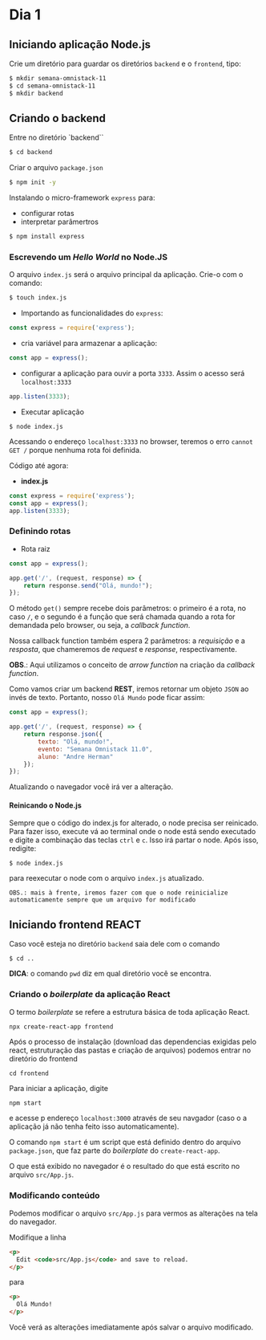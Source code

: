 # Dia 1


## Iniciando aplicação Node.js

Crie um diretório para guardar os  diretórios `backend` e o `frontend`, tipo:
```bash
$ mkdir semana-omnistack-11
$ cd semana-omnistack-11
$ mkdir backend
```

## Criando o backend

Entre no diretório `backend``
```bash
$ cd backend
```

Criar o arquivo `package.json`

```bash
$ npm init -y
```

Instalando o micro-framework `express` para:
- configurar rotas
- interpretar parâmertros

```bash
$ npm install express
```
### Escrevendo um *Hello World* no Node.JS
O arquivo `index.js` será o arquivo principal da aplicação. Crie-o com o comando:
```bash
$ touch index.js
```

- Importando as funcionalidades do `express`:
```javascript
const express = require('express');
```

- cria variável para armazenar a aplicação:
```javascript
const app = express();
```

- configurar a aplicação para ouvir a porta `3333`. Assim o acesso será `localhost:3333`
```javascript
app.listen(3333); 
```

- Executar aplicação
```
$ node index.js
```
Acessando o endereço `localhost:3333` no browser, teremos o erro `cannot GET /` porque nenhuma rota foi definida.

Código até agora:

- **index.js**
```javascript
const express = require('express');
const app = express();
app.listen(3333);
```

### Definindo rotas

- Rota raiz
```javascript
const app = express();

app.get('/', (request, response) => {
    return response.send("Olá, mundo!");
});
```

O método `get()` sempre recebe dois parâmetros: o primeiro é a rota, no caso `/`, e o segundo é a função que será chamada quando a rota for demandada pelo browser, ou seja, a *callback function*.

Nossa callback function também espera 2 parâmetros: a *requisição* e a *resposta*, que chameremos de *request* e *response*,  respectivamente.

**OBS**.: Aqui utilizamos o conceito de *arrow function* na criação da *callback function*.

Como vamos criar um backend **REST**, iremos retornar um objeto `JSON` ao invés de texto. Portanto, nosso `Olá Mundo` pode ficar assim:

```javascript
const app = express();

app.get('/', (request, response) => {
    return response.json({
        texto: "Olá, mundo!",
        evento: "Semana Omnistack 11.0",
        aluno: "Andre Herman"
    });
});
```

Atualizando o navegador você irá ver a alteração.

#### Reinicando o Node.js
Sempre que o código do index.js for alterado, o node precisa ser reinicado.
Para fazer isso, execute vá ao terminal onde o node está sendo executado e digite a combinação das teclas `ctrl` e `c`. Isso irá partar o node. Após isso, redigite:

```
$ node index.js
```

para reexecutar o node com o arquivo `index.js` atualizado.

```
OBS.: mais à frente, iremos fazer com que o node reinicialize automaticamente sempre que um arquivo for modificado
```

## Iniciando frontend REACT

Caso você esteja no diretório `backend` saia dele com o comando 
```
$ cd ..
```

**DICA**: o comando `pwd` diz em qual diretório você se encontra.

### Criando o *boilerplate* da aplicação React

O termo *boilerplate* se refere a estrutura básica de toda aplicação React.

```bash
npx create-react-app frontend
```

Após o processo de instalação (download das dependencias exigidas pelo react, estruturação das pastas e criação de arquivos) podemos entrar no diretório do frontend

```
cd frontend
```

Para iniciar a aplicação, digite
```
npm start
```
e acesse p endereço `localhost:3000` através de seu navgador (caso o a aplicação já não tenha feito isso automaticamente).

O comando `npm start` é um script que está definido dentro do arquivo `package.json`, que faz parte do *boilerplate* do `create-react-app`.

O que está exibido no navegador é o resultado do que está escrito no arquivo `src/App.js`.

### Modificando conteúdo

Podemos modificar o arquivo `src/App.js` para vermos as alterações na tela do navegador.

Modifique a linha

```html
<p>
  Edit <code>src/App.js</code> and save to reload.
</p>
```

para

```html
<p>
  Olá Mundo!
</p>
```

Você verá as alterações imediatamente após salvar o arquivo modificado.